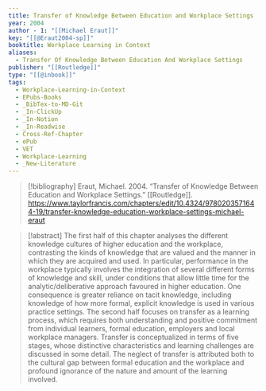 ```yaml
---
title: Transfer of Knowledge Between Education and Workplace Settings
year: 2004
author - 1: "[[Michael Eraut]]"
key: "[[@Eraut2004-sp]]"
booktitle: Workplace Learning in Context
aliases:
  - Transfer Of Knowledge Between Education And Workplace Settings
publisher: "[[Routledge]]"
type: "[[@inbook]]"
tags:
  - Workplace-Learning-in-Context
  - EPubs-Books
  - _BibTex-to-MD-Git
  - _In-ClickUp
  - _In-Notion
  - _In-Readwise
  - Cross-Ref-Chapter
  - ePub
  - VET
  - Workplace-Learning
  - _New-Literature
---
```


> [!bibliography]
> Eraut, Michael. 2004. “Transfer of Knowledge Between Education and Workplace Settings.” [[Routledge]]. https://www.taylorfrancis.com/chapters/edit/10.4324/9780203571644-19/transfer-knowledge-education-workplace-settings-michael-eraut

> [!abstract]
> The first half of this chapter analyses the different knowledge cultures of higher education and the workplace, contrasting the kinds of knowledge that are valued and the manner in which they are acquired and used. In particular, performance in the workplace typically involves the integration of several different forms of knowledge and skill, under conditions that allow little time for the analytic/deliberative approach favoured in higher education. One consequence is greater reliance on tacit knowledge, including knowledge of how more formal, explicit knowledge is used in various practice settings. The second half focuses on transfer as a learning process, which requires both understanding and positive commitment from individual learners, formal education, employers and local workplace managers. Transfer is conceptualized in terms of five stages, whose distinctive characteristics and learning challenges are discussed in some detail. The neglect of transfer is attributed both to the cultural gap between formal education and the workplace and profound ignorance of the nature and amount of the learning involved.
